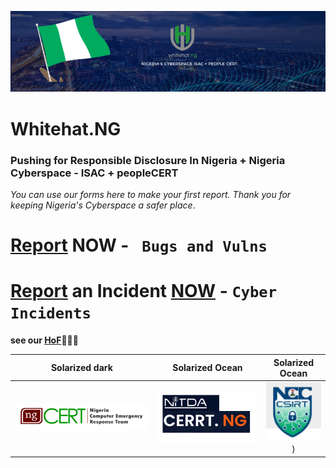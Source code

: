 ![](https://raw.githubusercontent.com/ngwhitehat/Lessons-From-Disclosures/main/res/ngwhitehat-banner.png)
# Whitehat.NG
### Pushing for Responsible Disclosure In Nigeria + Nigeria Cyberspace - ISAC + peopleCERT

*You can use our forms here to make your first report.
Thank you for keeping Nigeria's Cyberspace a safer place*.

# [Report](https://docs.google.com/forms/d/e/1FAIpQLSdKQUuPPylNiyhjziqfk6boNJx-efO3ukARqkrxgEC_h2MwMA/viewform) NOW - ` Bugs and Vulns`

# [Report](https://docs.google.com/forms/d/e/1FAIpQLSde0DJ62tU8ECTkZuI3Ktj26X_dC81RbAHqBvk2i6nR8-1q2Q/viewform?usp=sharing) an Incident [NOW](https://docs.google.com/forms/d/e/1FAIpQLSde0DJ62tU8ECTkZuI3Ktj26X_dC81RbAHqBvk2i6nR8-1q2Q/viewform?usp=sharing) - `Cyber Incidents`


**see our [HoF](https://github.com/ngwhitehat/Bugs-and-Vulns-Reporting/blob/main/hof.md)🥇🥈🥉**


Solarized dark             |  Solarized Ocean           |  Solarized Ocean
:-------------------------:|:-------------------------: |:-------------------------:
![](https://raw.githubusercontent.com/ngwhitehat/Lessons-From-Disclosures/main/res/ngcert-small.png)  |  ![](https://raw.githubusercontent.com/ngwhitehat/Lessons-From-Disclosures/main/res/nitda-cerrt.png) | ![](https://raw.githubusercontent.com/ngwhitehat/Lessons-From-Disclosures/main/res/CSIRT-small.png))
